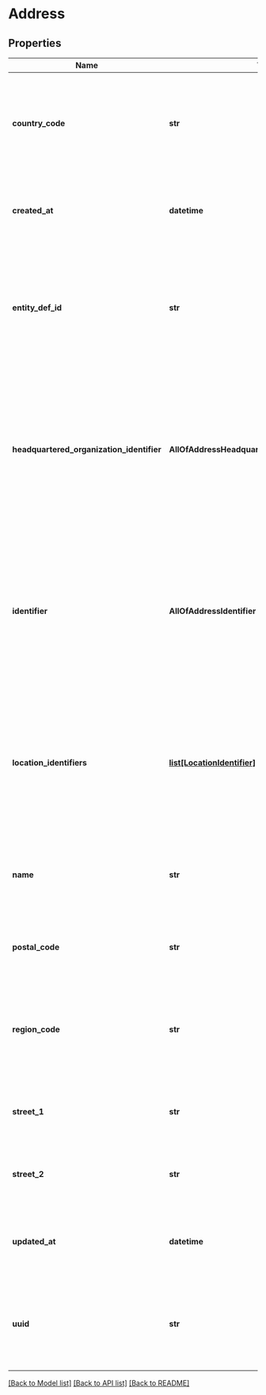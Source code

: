 # Address

## Properties
Name | Type | Description | Notes
------------ | ------------- | ------------- | -------------
**country_code** | **str** | Country Code\\ Field Type: text_exact\\ Searchable: Yes\\ Search Operators: blank, eq, includes, not_eq, not_includes  | [optional] 
**created_at** | **datetime** | Field Type: datetime\\ Searchable: Yes\\ Search Operators: between, blank, eq, gte, lte  | [optional] 
**entity_def_id** | **str** | Field Type: enum\\ Searchable: Yes\\ Search Operators: blank, eq, includes, not_eq, not_includes\\ Possible values are:  * address - Address  | [optional] 
**headquartered_organization_identifier** | **AllOfAddressHeadquarteredOrganizationIdentifier** | Identifier of the organization that&#x27;s headquartered on this address\\ Field Type: identifier\\ Searchable: Yes\\ Search Operators: blank, contains, eq, includes, not_contains, not_eq, not_includes, starts  | [optional] 
**identifier** | **AllOfAddressIdentifier** | Descriptive name of the Address (e.g. Headquarters, London Office)\\ Field Type: identifier\\ Searchable: Yes\\ Search Operators: blank, contains, eq, includes, not_contains, not_eq, not_includes, starts  | 
**location_identifiers** | [**list[LocationIdentifier]**](LocationIdentifier.md) | What city the address is located in (e.g. San Francisco, London, Kiev).\\ Field Type: identifier_multi\\ Searchable: Yes\\ Search Operators: blank, includes, includes_all, not_includes, not_includes_all  | [optional] 
**name** | **str** | Descriptive name of the Address (e.g. Headquarters, London Office)\\ Field Type: text_blob\\ Searchable: No  | [optional] 
**postal_code** | **str** | The postal code of the address\\ Field Type: text_blob\\ Searchable: No  | [optional] 
**region_code** | **str** | Region Code\\ Field Type: text_exact\\ Searchable: Yes\\ Search Operators: blank, eq, includes, not_eq, not_includes  | [optional] 
**street_1** | **str** | The street address of the location\\ Field Type: text_blob\\ Searchable: No  | [optional] 
**street_2** | **str** | The street address of the location\\ Field Type: text_blob\\ Searchable: No  | [optional] 
**updated_at** | **datetime** | Field Type: datetime\\ Searchable: Yes\\ Search Operators: between, blank, eq, gte, lte  | [optional] 
**uuid** | **str** | Field Type: uuid\\ Searchable: Yes\\ Search Operators: blank, eq, includes, not_eq, not_includes  | [optional] 

[[Back to Model list]](../README.md#documentation-for-models) [[Back to API list]](../README.md#documentation-for-api-endpoints) [[Back to README]](../README.md)

